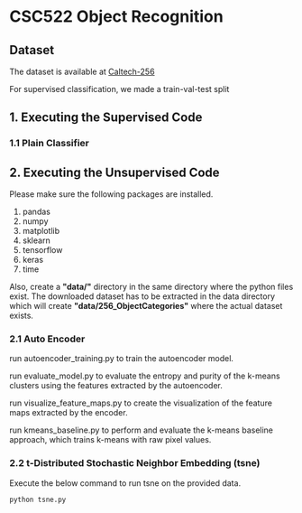 # CSC522 Object Recognition

## Dataset
The dataset is available at [Caltech-256](http://www.vision.caltech.edu/Image_Datasets/Caltech256/)

For supervised classification, we made a train-val-test split 

## 1. Executing the Supervised Code
### 1.1 Plain Classifier
## 2. Executing the Unsupervised Code 
Please make sure the following packages are installed.
1. pandas
2. numpy
3. matplotlib
4. sklearn
5. tensorflow
6. keras
7. time

Also, create a **"data/"** directory in the same directory where the python files exist. The downloaded dataset has to be extracted in the data directory which will create **"data/256_ObjectCategories"** where the actual dataset exists.

### 2.1 Auto Encoder
run autoencoder_training.py to train the autoencoder model.

run evaluate_model.py to evaluate the entropy and purity of the k-means clusters using the features extracted by the autoencoder.

run visualize_feature_maps.py to create the visualization of the feature maps extracted by the encoder.

run kmeans_baseline.py to perform and evaluate the k-means baseline approach, which trains k-means with raw pixel values.

### 2.2 t-Distributed Stochastic Neighbor Embedding (tsne)

Execute the below command to run tsne on the provided data.

```python tsne.py```

